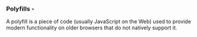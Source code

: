 ### Polyfills - 

A polyfill is a piece of code (usually JavaScript on the Web) used to provide modern functionality on older browsers that do not natively support it.
